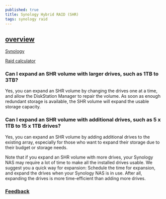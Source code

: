 ```yaml
---
published: true
title: Synology Hybrid RAID (SHR)
tags: synology raid
---
```

## [overview](https://nascompares.com/2016/07/06/what-is-shr-and-what-is-the-difference-between-synology-hybrid-raid-and-ordinary-raid/)

[Synology](https://www.synology.com/en-us/knowledgebase/DSM/tutorial/Storage/What_is_Synology_Hybrid_RAID_SHR)

[Raid calculator](https://community.spiceworks.com/topic/1790763-cons-of-synology-hybrid-raid-shr)

### Can I expand an SHR volume with larger drives, such as 1TB to 3TB?

Yes, you can expand an SHR volume by changing the drives one at a time, and allow the DiskStation Manager to repair the volume. As soon as enough redundant storage is available, the SHR volume will expand the usable storage capacity.

### Can I expand an SHR volume with additional drives, such as 5 x 1TB to 15 x 1TB drives?

Yes, you can expand an SHR volume by adding additional drives to the existing array, especially for those who want to expand their storage due to their budget or storage needs.

Note that if you expand an SHR volume with more drives, your Synology NAS may require a lot of time to make all the installed drives usable. We suggest you a quick way for expansion: Schedule the time for expansion, and expand the drives when your Synology NAS is in use. After all, expanding the drives is more time-efficient than adding more drives.

### [Feedback](https://community.spiceworks.com/topic/1790763-cons-of-synology-hybrid-raid-shr)

